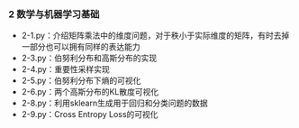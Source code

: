 ### 2 数学与机器学习基础

* 2-1.py：介绍矩阵乘法中的维度问题，对于秩小于实际维度的矩阵，有时去掉一部分也可以拥有同样的表达能力
* 2-3.py：伯努利分布和高斯分布的实现
* 2-4.py：重要性采样实现
* 2-5.py：伯努利分布下熵的可视化
* 2-6.py：两个高斯分布的KL散度可视化
* 2-8.py：利用sklearn生成用于回归和分类问题的数据
* 2-9.py：Cross Entropy Loss的可视化